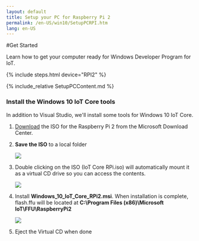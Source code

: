 ```yaml
---
layout: default
title: Setup your PC for Raspberry Pi 2
permalink: /en-US/win10/SetupPCRPI.htm
lang: en-US
---
```


#Get Started

Learn how to get your computer ready for Windows Developer Program for IoT.

{% include steps.html device="RPI2" %}

{% include_relative SetupPCContent.md %}

### Install the Windows 10 IoT Core tools

In addition to Visual Studio, we'll install some tools for Windows 10 IoT Core.

1. [Download](http://go.microsoft.com/fwlink/?LinkId=616847) the ISO for the Raspberry Pi 2 from the Microsoft Download Center.

2. **Save the ISO** to a local folder

	<img class="image-border" src="{{site.baseurl}}/images/SetupRPI/Iso.PNG">

3. Double clicking on the ISO (IoT Core RPi.iso) will automatically mount it as a virtual CD drive so you can access the contents.

	<img class="image-border" src="{{site.baseurl}}/images/SetupRPI/MSI.PNG">

4. Install **Windows_10_IoT_Core_RPi2.msi**. When installation is complete, flash.ffu will be located at **C:\Program Files (x86)\Microsoft IoT\FFU\RaspberryPi2**

	<img class="image-border" src="{{site.baseurl}}/images/SetupRPI/rpiffu.PNG">

5. Eject the Virtual CD when done
